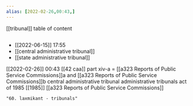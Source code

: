 ```yaml
---
alias: [2022-02-26,00:43,]
---
```

[[tribunal]]
table of content
```toc
```
- [[2022-06-15]] 17:55
- [[central administrative tribunal]]
- [[state administrative tribunal]]

[[2022-02-26]] 00:43
[[42 caa]]
part xiv-a = [[a323 Reports of Public Service Commissions]]a and [[a323 Reports of Public Service Commissions]]b
central administrative tribunal
administrative tribunals act of 1985 [[1985]]
[[a323 Reports of Public Service Commissions]]
```query
"60. laxmikant - tribunals"
```